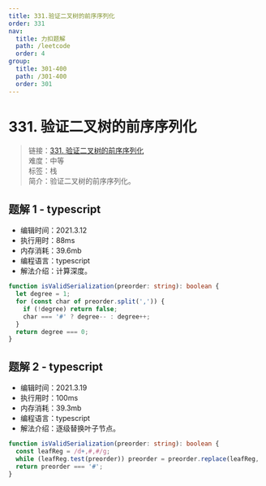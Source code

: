 ```yaml
---
title: 331.验证二叉树的前序序列化
order: 331
nav:
  title: 力扣题解
  path: /leetcode
  order: 4
group:
  title: 301-400
  path: /301-400
  order: 301
---
```


# 331. 验证二叉树的前序序列化

> 链接：[331. 验证二叉树的前序序列化](https://leetcode-cn.com/problems/verify-preorder-serialization-of-a-binary-tree/)  
> 难度：中等  
> 标签：栈  
> 简介：验证二叉树的前序序列化。

## 题解 1 - typescript

- 编辑时间：2021.3.12
- 执行用时：88ms
- 内存消耗：39.6mb
- 编程语言：typescript
- 解法介绍：计算深度。

```typescript
function isValidSerialization(preorder: string): boolean {
  let degree = 1;
  for (const char of preorder.split(',')) {
    if (!degree) return false;
    char === '#' ? degree-- : degree++;
  }
  return degree === 0;
}
```

## 题解 2 - typescript

- 编辑时间：2021.3.19
- 执行用时：100ms
- 内存消耗：39.3mb
- 编程语言：typescript
- 解法介绍：逐级替换叶子节点。

```typescript
function isValidSerialization(preorder: string): boolean {
  const leafReg = /d+,#,#/g;
  while (leafReg.test(preorder)) preorder = preorder.replace(leafReg, '#');
  return preorder === '#';
}
```
